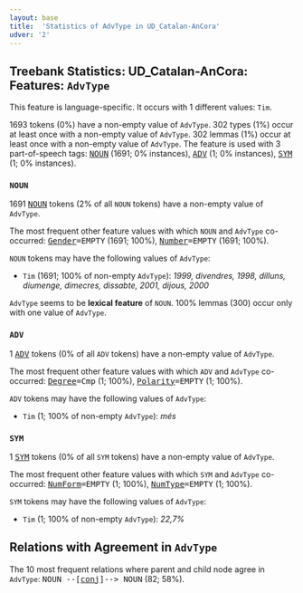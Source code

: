 ```yaml
---
layout: base
title:  'Statistics of AdvType in UD_Catalan-AnCora'
udver: '2'
---
```


## Treebank Statistics: UD_Catalan-AnCora: Features: `AdvType`

This feature is language-specific.
It occurs with 1 different values: `Tim`.

1693 tokens (0%) have a non-empty value of `AdvType`.
302 types (1%) occur at least once with a non-empty value of `AdvType`.
302 lemmas (1%) occur at least once with a non-empty value of `AdvType`.
The feature is used with 3 part-of-speech tags: <tt><a href="ca_ancora-pos-NOUN.html">NOUN</a></tt> (1691; 0% instances), <tt><a href="ca_ancora-pos-ADV.html">ADV</a></tt> (1; 0% instances), <tt><a href="ca_ancora-pos-SYM.html">SYM</a></tt> (1; 0% instances).

### `NOUN`

1691 <tt><a href="ca_ancora-pos-NOUN.html">NOUN</a></tt> tokens (2% of all `NOUN` tokens) have a non-empty value of `AdvType`.

The most frequent other feature values with which `NOUN` and `AdvType` co-occurred: <tt><a href="ca_ancora-feat-Gender.html">Gender</a></tt><tt>=EMPTY</tt> (1691; 100%), <tt><a href="ca_ancora-feat-Number.html">Number</a></tt><tt>=EMPTY</tt> (1691; 100%).

`NOUN` tokens may have the following values of `AdvType`:

* `Tim` (1691; 100% of non-empty `AdvType`): <em>1999, divendres, 1998, dilluns, diumenge, dimecres, dissabte, 2001, dijous, 2000</em>

`AdvType` seems to be **lexical feature** of `NOUN`. 100% lemmas (300) occur only with one value of `AdvType`.

### `ADV`

1 <tt><a href="ca_ancora-pos-ADV.html">ADV</a></tt> tokens (0% of all `ADV` tokens) have a non-empty value of `AdvType`.

The most frequent other feature values with which `ADV` and `AdvType` co-occurred: <tt><a href="ca_ancora-feat-Degree.html">Degree</a></tt><tt>=Cmp</tt> (1; 100%), <tt><a href="ca_ancora-feat-Polarity.html">Polarity</a></tt><tt>=EMPTY</tt> (1; 100%).

`ADV` tokens may have the following values of `AdvType`:

* `Tim` (1; 100% of non-empty `AdvType`): <em>més</em>

### `SYM`

1 <tt><a href="ca_ancora-pos-SYM.html">SYM</a></tt> tokens (0% of all `SYM` tokens) have a non-empty value of `AdvType`.

The most frequent other feature values with which `SYM` and `AdvType` co-occurred: <tt><a href="ca_ancora-feat-NumForm.html">NumForm</a></tt><tt>=EMPTY</tt> (1; 100%), <tt><a href="ca_ancora-feat-NumType.html">NumType</a></tt><tt>=EMPTY</tt> (1; 100%).

`SYM` tokens may have the following values of `AdvType`:

* `Tim` (1; 100% of non-empty `AdvType`): <em>22,7%</em>

## Relations with Agreement in `AdvType`

The 10 most frequent relations where parent and child node agree in `AdvType`:
<tt>NOUN --[<tt><a href="ca_ancora-dep-conj.html">conj</a></tt>]--> NOUN</tt> (82; 58%).

